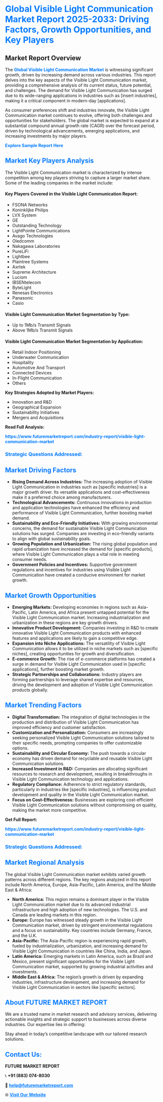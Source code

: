 <h1 style="color: #007BFF;">Global Visible Light Communication Market Report 2025-2033: Driving Factors, Growth Opportunities, and Key Players</h1>

<section id="overview">
<h2>Market Report Overview</h2>
<p>The <a href="https://www.futuremarketreport.com/industry-report/visible-light-communication-market" style="color: #007BFF; text-decoration: none;"><strong>Global Visible Light Communication Market</strong></a> is witnessing significant growth, driven by increasing demand across various industries. This report delves into the key aspects of the Visible Light Communication market, providing a comprehensive analysis of its current status, future potential, and challenges. The demand for Visible Light Communication has surged due to its wide-ranging applications in industries such as [insert industries], making it a critical component in modern-day [applications].</p>
<p>As consumer preferences shift and industries innovate, the Visible Light Communication market continues to evolve, offering both challenges and opportunities for stakeholders. The global market is expected to expand at a substantial compound annual growth rate (CAGR) over the forecast period, driven by technological advancements, emerging applications, and increasing investments by major players.</p>
</section>

<section id="overview">
<p><a href="https://www.futuremarketreport.com/request-sample/reportId=116193" style="color: #007BFF; text-decoration: none;"><strong>Explore Sample Report Here</strong></a></p>
</section>

<section id="key-players">
<h2 style="color: #007BFF;">Market Key Players Analysis</h2>
<p>The Visible Light Communication market is characterized by intense competition among key players striving to capture a larger market share. Some of the leading companies in the market include:</p>
<h4>Key Players Covered in the Visible Light Communication Report:</h4>
<ul><li>FSONA Networks</li><li>Koninklijke Philips</li><li>LVX System</li><li>GE</li><li>Outstanding Technology</li><li>LightPointe Communications</li><li>Avago Technologies</li><li>Oledcomm</li><li>Nakagawa Laboratories</li><li>PureLiFi</li><li>Lightbee</li><li>Plaintree Systems</li><li>Axrtek</li><li>Supreme Architecture</li><li>Luciom</li><li>IBSENtelecom</li><li>ByteLight</li><li>Renesas Electronics</li><li>Panasonic</li><li>Casio</li></ul>
<h4>Visible Light Communication Market Segmentation by Type:</h4>
<ul><li>Up to 1Mb/s Transmit Signals</li><li>Above 1Mb/s Transmit Signals</li></ul>

<h4>Visible Light Communication Market Segmentation by Application:</h4>
<ul><li>Retail Indoor Positioning</li><li>Underwater Communication</li><li>Hospitality</li><li>Automotive And Transport</li><li>Connected Devices</li><li>In-Flight Communication</li><li>Others</li></ul>
<p><strong>Key Strategies Adopted by Market Players:</strong></p>
<ul>
<li>Innovation and R&D</li>
<li>Geographical Expansion</li>
<li>Sustainability Initiatives</li>
<li>Mergers and Acquisitions</li>
</ul>
</section>

<section>
<p><strong>Read Full Analysis: </strong></p><a href="https://www.futuremarketreport.com/industry-report/visible-light-communication-market" style="color: #007BFF; text-decoration: none;"><strong>https://www.futuremarketreport.com/industry-report/visible-light-communication-market</strong></a>
<h3 style="color: #007BFF;">Strategic Questions Addressed:</h3>
</section>

<section id="driving-factors">
<h2 style="color: #007BFF;">Market Driving Factors</h2>
<ul>
<li><strong>Rising Demand Across Industries:</strong> The increasing adoption of Visible Light Communication in industries such as [specific industries] is a major growth driver. Its versatile applications and cost-effectiveness make it a preferred choice among manufacturers.</li>
<li><strong>Technological Advancements:</strong> Continuous innovations in production and application technologies have enhanced the efficiency and performance of Visible Light Communication, further boosting market demand.</li>
<li><strong>Sustainability and Eco-Friendly Initiatives:</strong> With growing environmental concerns, the demand for sustainable Visible Light Communication solutions has surged. Companies are investing in eco-friendly variants to align with global sustainability goals.</li>
<li><strong>Growing Population and Urbanization:</strong> The rising global population and rapid urbanization have increased the demand for [specific products], where Visible Light Communication plays a vital role in meeting consumer needs.</li>
<li><strong>Government Policies and Incentives:</strong> Supportive government regulations and incentives for industries using Visible Light Communication have created a conducive environment for market growth.</li>
</ul>
</section>

<section id="growth-opportunities">
<h2 style="color: #007BFF;">Market Growth Opportunities</h2>
<ul>
<li><strong>Emerging Markets:</strong> Developing economies in regions such as Asia-Pacific, Latin America, and Africa present untapped potential for the Visible Light Communication market. Increasing industrialization and urbanization in these regions are key growth drivers.</li>
<li><strong>Innovative Product Development:</strong> Companies investing in R&D to create innovative Visible Light Communication products with enhanced features and applications are likely to gain a competitive edge.</li>
<li><strong>Expansion into Niche Applications:</strong> The versatility of Visible Light Communication allows it to be utilized in niche markets such as [specific niches], creating opportunities for growth and diversification.</li>
<li><strong>E-commerce Growth:</strong> The rise of e-commerce platforms has created a surge in demand for Visible Light Communication used in [specific applications], further boosting market growth.</li>
<li><strong>Strategic Partnerships and Collaborations:</strong> Industry players are forming partnerships to leverage shared expertise and resources, driving the development and adoption of Visible Light Communication products globally.</li>
</ul>
</section>

<section id="trending-factors">
<h2 style="color: #007BFF;">Market Trending Factors</h2>
<ul>
<li><strong>Digital Transformation:</strong> The integration of digital technologies in the production and distribution of Visible Light Communication has improved efficiency and customer satisfaction.</li>
<li><strong>Customization and Personalization:</strong> Consumers are increasingly seeking personalized Visible Light Communication solutions tailored to their specific needs, prompting companies to offer customizable options.</li>
<li><strong>Sustainability and Circular Economy:</strong> The push towards a circular economy has driven demand for recyclable and reusable Visible Light Communication solutions.</li>
<li><strong>Increased Investment in R&D:</strong> Companies are allocating significant resources to research and development, resulting in breakthroughs in Visible Light Communication technology and applications.</li>
<li><strong>Regulatory Compliance:</strong> Adherence to strict regulatory standards, particularly in industries like [specific industries], is influencing product development and quality in the Visible Light Communication market.</li>
<li><strong>Focus on Cost-Effectiveness:</strong> Businesses are exploring cost-efficient Visible Light Communication solutions without compromising on quality, making the market more competitive.</li>
</ul>
</section>

<section>
<p><strong>Get Full Report: </strong></p><a href="https://www.futuremarketreport.com/industry-report/visible-light-communication-market" style="color: #007BFF; text-decoration: none;"><strong>https://www.futuremarketreport.com/industry-report/visible-light-communication-market</strong></a>
<h3 style="color: #007BFF;">Strategic Questions Addressed:</h3>
</section>


<section id="regional-analysis">
<h2 style="color: #007BFF;">Market Regional Analysis</h2>
<p>The global Visible Light Communication market exhibits varied growth patterns across different regions. The key regions analyzed in this report include North America, Europe, Asia-Pacific, Latin America, and the Middle East & Africa:</p>
<ul>
<li><strong>North America:</strong> This region remains a dominant player in the Visible Light Communication market due to its advanced industrial infrastructure and high adoption of new technologies. The U.S. and Canada are leading markets in this region.</li>
<li><strong>Europe:</strong> Europe has witnessed steady growth in the Visible Light Communication market, driven by stringent environmental regulations and a focus on sustainability. Key countries include Germany, France, and the U.K.</li>
<li><strong>Asia-Pacific:</strong> The Asia-Pacific region is experiencing rapid growth, fueled by industrialization, urbanization, and increasing demand for Visible Light Communication in countries like China, India, and Japan.</li>
<li><strong>Latin America:</strong> Emerging markets in Latin America, such as Brazil and Mexico, present significant opportunities for the Visible Light Communication market, supported by growing industrial activities and investments.</li>
<li><strong>Middle East & Africa:</strong> The region’s growth is driven by expanding industries, infrastructure development, and increasing demand for Visible Light Communication in sectors like [specific sectors].</li>
</ul>
</section>

<footer>
<h2 style="color: #007BFF;">About FUTURE MARKET REPORT</h2>
<p>We are a trusted name in market research and advisory services, delivering actionable insights and strategic support to businesses across diverse industries. Our expertise lies in offering:</p>

<p>Stay ahead in today’s competitive landscape with our tailored research solutions.</p>

<h2 style="color: #007BFF;">Contact Us:</h2>
<p><strong>FUTURE MARKET REPORT</strong></p>
<p>📞 <strong>+91 (883) 074-8030</strong></p>
<p>📧 <strong><a href="mailto:help@futuremarketreport.com" style="color: #007BFF;">help@futuremarketreport.com</a></strong></p>
<p>🌐 <strong><a href="https://www.futuremarketreport.com/" style="color: #007BFF;">Visit Our Website</a></strong></p>
</footer>
